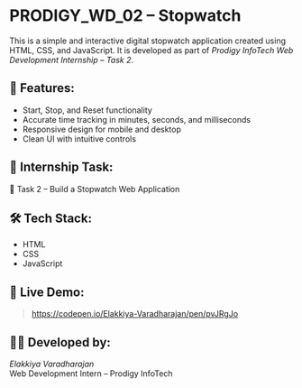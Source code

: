 # PRODIGY_WD_02 – Stopwatch

This is a simple and interactive digital stopwatch application created using HTML, CSS, and JavaScript. It is developed as part of *Prodigy InfoTech Web Development Internship – Task 2*.

## 🚀 Features:
- Start, Stop, and Reset functionality
- Accurate time tracking in minutes, seconds, and milliseconds
- Responsive design for mobile and desktop
- Clean UI with intuitive controls

## 🧠 Internship Task:
📌 Task 2 – Build a Stopwatch Web Application

## 🛠️ Tech Stack:
- HTML
- CSS
- JavaScript

## 🔗 Live Demo:
> https://codepen.io/Elakkiya-Varadharajan/pen/pvJRgJo

## 👩‍💻 Developed by:
*Elakkiya Varadharajan*  
Web Development Intern – Prodigy InfoTech
